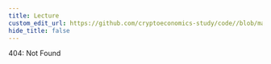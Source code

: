 ```yaml
---
title: Lecture
custom_edit_url: https://github.com/cryptoeconomics-study/code//blob/master/ch1/1.1/lecture.md
hide_title: false
---
```

<!-- This file is generated by /website/scripts/sync-util.js - changes will be overwritten! -->

404: Not Found
